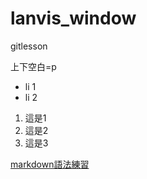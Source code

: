 # lanvis_window
gitlesson

上下空白=p

- li 1
- li 2

1. 這是1
2. 這是2
3. 這是3

[markdown語法練習](./markdown練習/README.md)